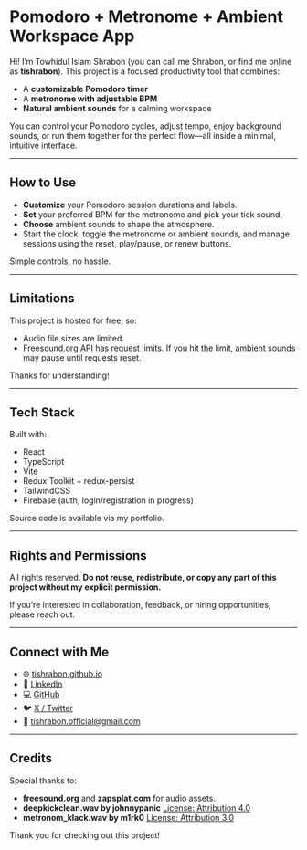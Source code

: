 # Pomodoro + Metronome + Ambient Workspace App

Hi! I’m Towhidul Islam Shrabon (you can call me Shrabon, or find me online as **tishrabon**). This project is a focused productivity tool that combines:

* A **customizable Pomodoro timer**
* A **metronome with adjustable BPM**
* **Natural ambient sounds** for a calming workspace

You can control your Pomodoro cycles, adjust tempo, enjoy background sounds, or run them together for the perfect flow—all inside a minimal, intuitive interface.

---

## How to Use

* **Customize** your Pomodoro session durations and labels.
* **Set** your preferred BPM for the metronome and pick your tick sound.
* **Choose** ambient sounds to shape the atmosphere.
* Start the clock, toggle the metronome or ambient sounds, and manage sessions using the reset, play/pause, or renew buttons.

Simple controls, no hassle.

---

## Limitations

This project is hosted for free, so:

* Audio file sizes are limited.
* Freesound.org API has request limits. If you hit the limit, ambient sounds may pause until requests reset.

Thanks for understanding!

---

## Tech Stack

Built with:

* React
* TypeScript
* Vite
* Redux Toolkit + redux-persist
* TailwindCSS
* Firebase (auth, login/registration in progress)

Source code is available via my portfolio.

---

## Rights and Permissions

All rights reserved. **Do not reuse, redistribute, or copy any part of this project without my explicit permission.**

If you’re interested in collaboration, feedback, or hiring opportunities, please reach out.

---

## Connect with Me

* 🌐 [tishrabon.github.io](https://tishrabon.github.io)
* 💼 [LinkedIn](https://www.linkedin.com/in/tishrabon/)
* 💻 [GitHub](https://github.com/tishrabon)
* 🐦 [X / Twitter](https://x.com/tishrabon)
* 📧 [tishrabon.official@gmail.com](mailto:tishrabon.official@gmail.com)

---

## Credits

Special thanks to:

* **freesound.org** and **zapsplat.com** for audio assets.
* **deepkickclean.wav by johnnypanic** [License: Attribution 4.0](https://freesound.org/s/21176/)
* **metronom\_klack.wav by m1rk0** [License: Attribution 3.0](https://freesound.org/s/50070/)

Thank you for checking out this project!

